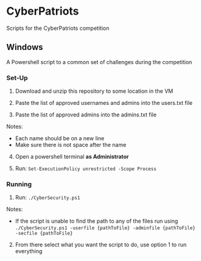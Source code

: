 # CyberPatriots
Scripts for the CyberPatriots competition 

## Windows
A Powershell script to a common set of challenges during the competition

### Set-Up
1. Download and unzip this repository to some location in the VM

2. Paste the list of approved usernames and admins into the users.txt file 

3. Paste the list of approved admins into the admins.txt file

Notes: 
  - Each name should be on a new line
  - Make sure there is not space after the name 

4. Open a powershell terminal **as Administrator** 

5. Run: `Set-ExecutionPolicy unrestricted -Scope Process`

### Running
1. Run: `./CyberSecurity.ps1` 

Notes: 
 - If the script is unable to find the path to any of the files run using `./CyberSecurity.ps1 -userfile {pathToFile} -adminfile {pathToFile} -secfile {pathToFile}`

2. From there select what you want the script to do, use option 1 to run everything  
